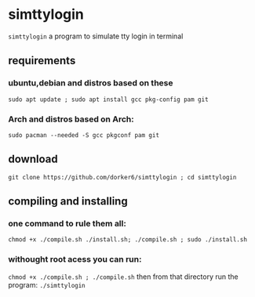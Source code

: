 # simttylogin
`simttylogin` a program to simulate tty login in terminal
## requirements
### ubuntu,debian and distros based on these
`sudo apt update ; sudo apt install gcc pkg-config pam git`
### Arch and distros based on Arch:
`sudo pacman --needed -S gcc pkgconf pam git`
## download
`git clone https://github.com/dorker6/simttylogin ; cd simttylogin`
## compiling and installing
### one command to rule them all:
`chmod +x ./compile.sh ./install.sh; ./compile.sh ; sudo ./install.sh`
### withought root acess you can run:
`chmod +x ./compile.sh ; ./compile.sh`
then from that directory run the program:
`./simttylogin`
